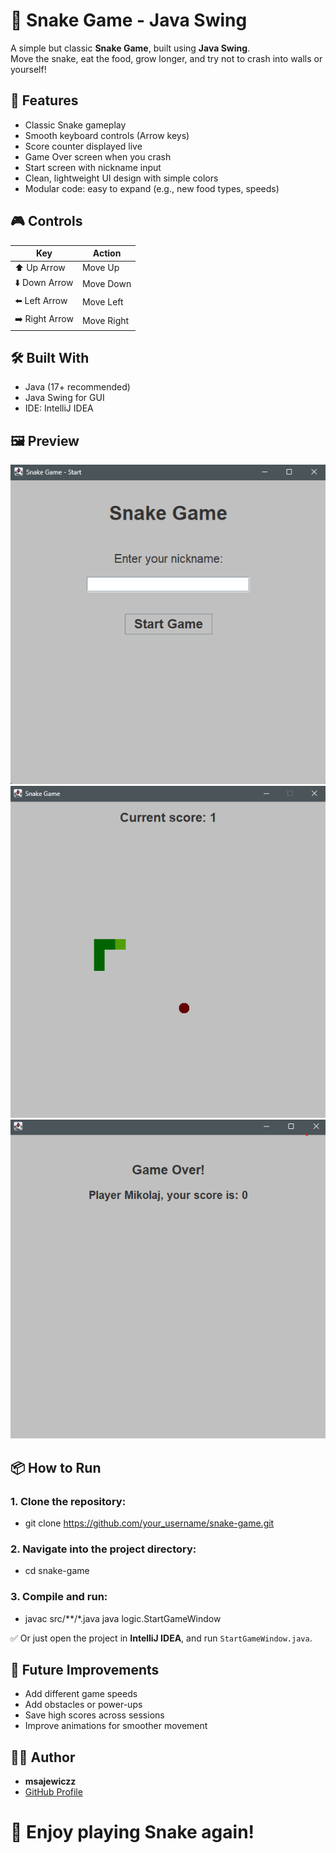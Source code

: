 # 🐍 Snake Game - Java Swing

A simple but classic **Snake Game**, built using **Java Swing**.  
Move the snake, eat the food, grow longer, and try not to crash into walls or yourself!



## 🚀 Features
- Classic Snake gameplay
- Smooth keyboard controls (Arrow keys)
- Score counter displayed live
- Game Over screen when you crash
- Start screen with nickname input
- Clean, lightweight UI design with simple colors
- Modular code: easy to expand (e.g., new food types, speeds)



## 🎮 Controls

| Key          | Action     |
|--------------|-------------|
| ⬆️ Up Arrow   | Move Up     |
| ⬇️ Down Arrow | Move Down   |
| ⬅️ Left Arrow | Move Left   |
| ➡️ Right Arrow| Move Right  |



## 🛠️ Built With
- Java (17+ recommended)
- Java Swing for GUI
- IDE: IntelliJ IDEA

## 🖼️ Preview

![Start Screen](assets/start_game_view.png)
![Game Board](assets/game.png)
![Game Over Screen](assets/game-over-screen.png)

## 📦 How to Run

### 1. Clone the repository:
- git clone https://github.com/your_username/snake-game.git
### 2. Navigate into the project directory:
- cd snake-game
### 3.  Compile and run:
- javac src/**/*.java java logic.StartGameWindow

✅ Or just open the project in **IntelliJ IDEA**, and run `StartGameWindow.java`.



## 💬 Future Improvements
- Add different game speeds
- Add obstacles or power-ups
- Save high scores across sessions
- Improve animations for smoother movement


## 🧑‍💻 Author
- **msajewiczz** 
- [GitHub Profile](https://github.com/mSajewiczz)


# 🐍 Enjoy playing Snake again!